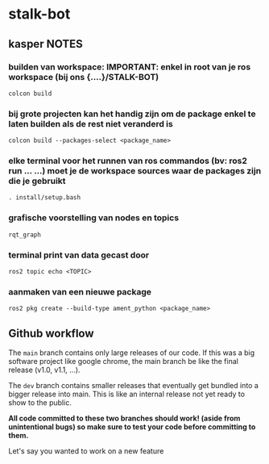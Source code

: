 # stalk-bot 

## kasper NOTES

### builden van workspace: IMPORTANT: enkel in root van je ros workspace (bij ons {....}/STALK-BOT)

`colcon build` 

### bij grote projecten kan het handig zijn om de package enkel te laten builden als de rest niet veranderd is

`colcon build --packages-select <package_name>`

### elke terminal voor het runnen van ros commandos (bv: ros2 run ... ...) moet je de workspace sources waar de packages zijn die je gebruikt

`. install/setup.bash`

### grafische voorstelling van nodes en topics

`rqt_graph`

### terminal print van data gecast door <TOPIC>

`ros2 topic echo <TOPIC>`

### aanmaken van een nieuwe package

`ros2 pkg create --build-type ament_python <package_name>`

## Github workflow

The `main` branch contains only large releases of our code. If this was a big software project like google chrome, the main branch be like the final release (v1.0, v1.1, ...).

The `dev` branch contains smaller releases that eventually get bundled into a bigger release into main. This is like an internal release not yet ready to show to the public.

**All code committed to these two branches should work! (aside from unintentional bugs) so make sure to test your code before committing to them.**

Let's say you wanted to work on a new feature 